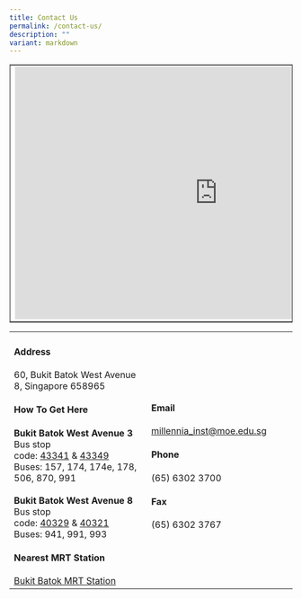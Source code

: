 ```yaml
---
title: Contact Us
permalink: /contact-us/
description: ""
variant: markdown
---
```

<table border="1" style="border-collapse: collapse; width: 100%;">
<tbody>
<tr>
<td>
<iframe src="https://www.google.com/maps/embed?pb=!1m14!1m8!1m3!1d7977.42458905533!2d103.739303!3d1.3491298!3m2!1i1024!2i768!4f13.1!3m3!1m2!1s0x31da103ab76344c1%3A0x1aa6918212de7394!2sMillennia%20Institute!5e0!3m2!1sen!2ssg!4v1682045584098!5m2!1sen!2ssg" width="720" height="450" style="border:0;" allowfullscreen="" loading="lazy"></iframe>
</td>
</tr>
</tbody>
</table>
<table>
<tbody>
<tr>
<td style="width: 55%;">
<h4><strong>Address</strong></h4>
	60, Bukit Batok West Avenue 8, Singapore 658965
<h4><strong>How To Get Here</strong></h4>
<b>Bukit Batok West Avenue 3</b><br>
Bus stop code:&nbsp;<a rel="noopener" href="https://www.google.com.sg/maps/place/Princess+E+Pr+Sch/@1.3502447,103.7411833,18z/data=!4m5!3m4!1s0x31da103cba08b1b5:0x9cb3c0ba628403d!8m2!3d1.3497223!4d103.741394">43341</a>&nbsp;&amp;&nbsp;<a rel="noopener" href="https://www.google.com.sg/maps/place/Opp+Princess+E+Pr+Sch/@1.3502447,103.7411833,18z/data=!4m5!3m4!1s0x31da103cb243708d:0xe88dbdae61b6cc7!8m2!3d1.3498912!4d103.7407375">43349</a><br>
Buses: 157, 174, 174e, 178, 506, 870, 991<br><br>
<b>Bukit Batok West Avenue 8</b><br>
Bus stop code:&nbsp;<a rel="noopener" href="https://www.google.com.sg/maps/place/Millennia+Institute/@1.3503675,103.7411245,17.75z/data=!4m5!3m4!1s0x31da1024a5b180e1:0x508c1cc41bbfba8e!8m2!3d1.3509672!4d103.7396197">40329</a>&nbsp;&amp;&nbsp;<a rel="noopener" href="https://www.google.com.sg/maps/place/Dulwich+College/@1.3503675,103.7411245,17z/data=!4m12!1m6!3m5!1s0x31da1024a5b180e1:0x508c1cc41bbfba8e!2sMillennia+Institute!8m2!3d1.3509672!4d103.7396197!3m4!1s0x31da1024b8a773e3:0x565990a43b4c4417!8m2!3d1.3517428!4d103.7394742">40321</a><br>
Buses: 941, 991, 993
<h4><strong>Nearest MRT Station</strong></h4>
<a rel="noopener" href="https://www.google.com.sg/maps/place/Millennia+Institute/@1.3480342,103.7430098,16z/data=!4m5!3m4!1s0x31da103ab76344c1:0x1aa6918212de7394!8m2!3d1.3510027!4d103.7414074">Bukit Batok MRT Station</a>
</td>
<td style="width: 35%;">
<h4><strong>Email</strong></h4>
<a href="mailto:millennia_inst@moe.edu.sg">millennia_inst@moe.edu.sg</a>
<h4><strong>Phone</strong></h4>
(65) 6302 3700
<h4><strong>Fax</strong></h4>
(65) 6302 3767
</td>
<td style="width: 10%;">
	</td>
</tr>
</tbody>
</table>